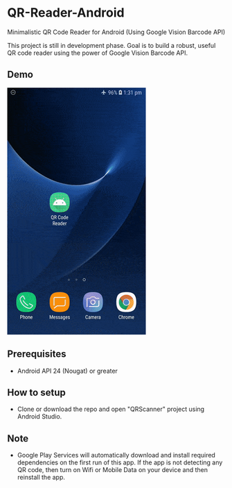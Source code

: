 # QR-Reader-Android
Minimalistic QR Code Reader for Android (Using Google Vision Barcode API)  

This project is still in development phase. Goal is to build a robust, useful QR code reader using the power of Google Vision Barcode API.

## Demo

![demo gif](demo.gif)

## Prerequisites

- Android API 24 (Nougat) or greater

## How to setup

- Clone or download the repo and open "QRScanner" project using Android Studio.

## Note

- Google Play Services will automatically download and install required dependencies on the first run of this app. If the app is not detecting any QR code, then turn on Wifi or Mobile Data on your device and then reinstall the app.
